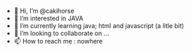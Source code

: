 - 👋 Hi, I’m @cakihorse
- 👀 I’m interested in JAVA
- 🌱 I’m currently learning java; html and javascript (a litle bit)
- 💞️ I’m looking to collaborate on ...
- 📫 How to reach me : nowhere

<!---
cakihorse/cakihorse is a ✨ special ✨ repository because its `README.md` (this file) appears on your GitHub profile.
You can click the Preview link to take a look at your changes.
--->
